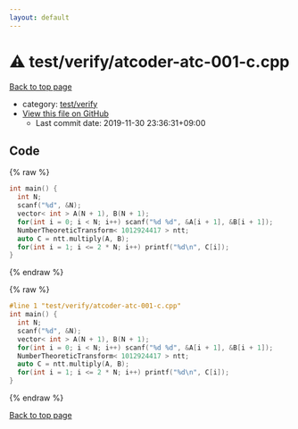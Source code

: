 ```yaml
---
layout: default
---
```


<!-- mathjax config similar to math.stackexchange -->
<script type="text/javascript" async
  src="https://cdnjs.cloudflare.com/ajax/libs/mathjax/2.7.5/MathJax.js?config=TeX-MML-AM_CHTML">
</script>
<script type="text/x-mathjax-config">
  MathJax.Hub.Config({
    TeX: { equationNumbers: { autoNumber: "AMS" }},
    tex2jax: {
      inlineMath: [ ['$','$'] ],
      processEscapes: true
    },
    "HTML-CSS": { matchFontHeight: false },
    displayAlign: "left",
    displayIndent: "2em"
  });
</script>

<script type="text/javascript" src="https://cdnjs.cloudflare.com/ajax/libs/jquery/3.4.1/jquery.min.js"></script>
<script src="https://cdn.jsdelivr.net/npm/jquery-balloon-js@1.1.2/jquery.balloon.min.js" integrity="sha256-ZEYs9VrgAeNuPvs15E39OsyOJaIkXEEt10fzxJ20+2I=" crossorigin="anonymous"></script>
<script type="text/javascript" src="../../../assets/js/copy-button.js"></script>
<link rel="stylesheet" href="../../../assets/css/copy-button.css" />


# :warning: test/verify/atcoder-atc-001-c.cpp

<a href="../../../index.html">Back to top page</a>

* category: <a href="../../../index.html#5a4423c79a88aeb6104a40a645f9430c">test/verify</a>
* <a href="{{ site.github.repository_url }}/blob/master/test/verify/atcoder-atc-001-c.cpp">View this file on GitHub</a>
    - Last commit date: 2019-11-30 23:36:31+09:00




## Code

<a id="unbundled"></a>
{% raw %}
```cpp
int main() {
  int N;
  scanf("%d", &N);
  vector< int > A(N + 1), B(N + 1);
  for(int i = 0; i < N; i++) scanf("%d %d", &A[i + 1], &B[i + 1]);
  NumberTheoreticTransform< 1012924417 > ntt;
  auto C = ntt.multiply(A, B);
  for(int i = 1; i <= 2 * N; i++) printf("%d\n", C[i]);
}

```
{% endraw %}

<a id="bundled"></a>
{% raw %}
```cpp
#line 1 "test/verify/atcoder-atc-001-c.cpp"
int main() {
  int N;
  scanf("%d", &N);
  vector< int > A(N + 1), B(N + 1);
  for(int i = 0; i < N; i++) scanf("%d %d", &A[i + 1], &B[i + 1]);
  NumberTheoreticTransform< 1012924417 > ntt;
  auto C = ntt.multiply(A, B);
  for(int i = 1; i <= 2 * N; i++) printf("%d\n", C[i]);
}

```
{% endraw %}

<a href="../../../index.html">Back to top page</a>


